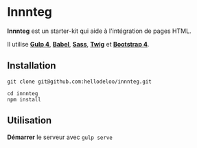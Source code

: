 Innnteg
====================

**Innnteg** est un starter-kit qui aide à l'intégration de pages HTML.

Il utilise **[Gulp 4](http://gulpjs.com/)**, **[Babel](https://babeljs.io/)**, **[Sass](http://sass-lang.com/)**, **[Twig](https://twig.symfony.com/)** et **[Bootstrap 4](https://getbootstrap.com/)**.



## Installation

```
git clone git@github.com:hellodeloo/innnteg.git
```

```
cd innnteg
npm install
```



## Utilisation
**Démarrer** le serveur avec `gulp serve`
